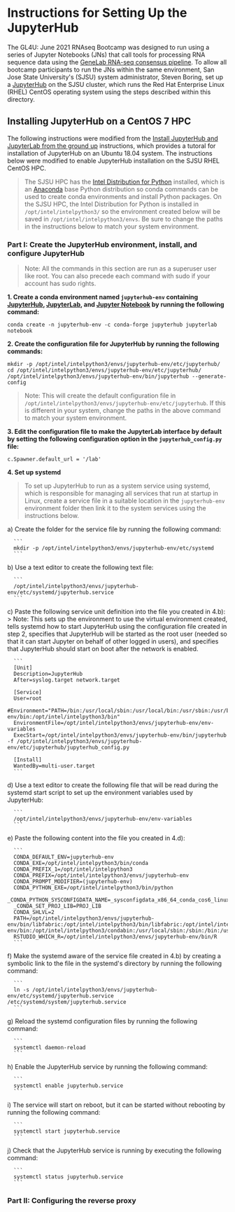 # Instructions for Setting Up the JupyterHub

The GL4U: June 2021 RNAseq Bootcamp was designed to run using a series of Jupyter Notebooks (JNs) that call tools for processing RNA sequence data using the [GeneLab RNA-seq consensus pipeline](https://www.ncbi.nlm.nih.gov/pmc/articles/PMC8044432/). To allow all bootcamp participants to run the JNs within the same environment, San Jose State University's (SJSU) system administrator, Steven Boring, set up a [JupyterHub](https://jupyter.org/hub) on the SJSU cluster, which runs the Red Hat Enterprise Linux (RHEL) CentOS operating system using the steps described within this directory.  

## Installing JupyterHub on a CentOS 7 HPC

The following instructions were modified from the [Install JupyterHub and JupyterLab from the ground up](https://github.com/jupyterhub/jupyterhub-the-hard-way/blob/HEAD/docs/installation-guide-hard.md) instructions, which provides a tutoral for installation of JupyterHub on an Ubuntu 18.04 system. The instructions below were modified to enable JupyterHub installation on the SJSU RHEL CentOS HPC.

> The SJSU HPC has the [Intel Distribution for Python](https://software.intel.com/content/www/us/en/develop/tools/oneapi/components/distribution-for-python.html#gs.8nrglu) installed, which is an [Anaconda](https://www.anaconda.com/) base Python distribution so conda commands can be used to create conda environments and install Python packages. On the SJSU HPC, the Intel Distribution for Python is installed in `/opt/intel/intelpython3/` so the environment created below will be saved in `/opt/intel/intelpython3/envs`. Be sure to change the paths in the instructions below to match your system environment.

### Part I: Create the JupyterHub environment, install, and configure JupyterHub

> Note: All the commands in this section are run as a superuser user like root. You can also precede each command with sudo if your account has sudo rights.

  **1. Create a conda environment named `jupyterhub-env` containing [JupyterHub](https://jupyter.org/hub), [JupyterLab](https://jupyter.org/), and [Jupyter Notebook](https://jupyter.org/) by running the following command:**

  ```
  conda create -n jupyterhub-env -c conda-forge jupyterhub jupyterlab notebook
  ```

  **2. Create the configuration file for JupyterHub by running the following commands:**

  ```
  mkdir -p /opt/intel/intelpython3/envs/jupyterhub-env/etc/jupyterhub/
  cd /opt/intel/intelpython3/envs/jupyterhub-env/etc/jupyterhub/
  /opt/intel/intelpython3/envs/jupyterhub-env/bin/jupyterhub --generate-config
  ```
  > Note: This will create the default configuration file in `/opt/intel/intelpython3/envs/jupyterhub-env/etc/jupyterhub`. If this is different in your system, change the paths in the above command to match your system environment.

  **3. Edit the configuration file to make the JupyterLab interface by default by setting the following configuration option in the `jupyterhub_config.py` file:**

  ```
  c.Spawner.default_url = '/lab'
  ```

  **4. Set up systemd**
  > To set up JupyterHub to run as a system service using systemd, which is responsible for managing all services that run at startup in Linux, create a service file in a suitable location in the `jupyterhub-env` environment folder then link it to the system services using the instructions below.

   a) Create the folder for the service file by running the following command:
  
      ```
      mkdir -p /opt/intel/intelpython3/envs/jupyterhub-env/etc/systemd
      ```
  
   b) Use a text editor to create the following text file:
    
      ```
      /opt/intel/intelpython3/envs/jupyterhub-env/etc/systemd/jupyterhub.service
      ```
    
   c) Paste the following service unit definition into the file you created in 4.b):
      > Note: This sets up the environment to use the virtual environment created, tells systemd how to start JupyterHub using the configuration file created in step 2, specifies that JupyterHub will be started as the root user (needed so that it can start Jupyter on behalf of other logged in users), and specifies that JupyterHub should start on boot after the network is enabled.
  
      ```
      [Unit]
      Description=JupyterHub
      After=syslog.target network.target
      
      [Service]
      User=root
      #Environment="PATH=/bin:/usr/local/sbin:/usr/local/bin:/usr/sbin:/usr/bin:/opt/intel/intelpython3/envs/jupyterhub-env/bin:/opt/intel/intelpython3/bin"
      EnvironmentFile=/opt/intel/intelpython3/envs/jupyterhub-env/env-variables
      ExecStart=/opt/intel/intelpython3/envs/jupyterhub-env/bin/jupyterhub -f /opt/intel/intelpython3/envs/jupyterhub-env/etc/jupyterhub/jupyterhub_config.py
      
      [Install]
      WantedBy=multi-user.target
      ```

   d) Use a text editor to create the following file that will be read during the systemd start script to set up the environment variables used by JupyterHub:
    
      ```
      /opt/intel/intelpython3/envs/jupyterhub-env/env-variables
      ```
      
   e) Paste the following content into the file you created in 4.d):
    
      ```
      CONDA_DEFAULT_ENV=jupyterhub-env
      CONDA_EXE=/opt/intel/intelpython3/bin/conda
      CONDA_PREFIX_1=/opt/intel/intelpython3
      CONDA_PREFIX=/opt/intel/intelpython3/envs/jupyterhub-env
      CONDA_PROMPT_MODIFIER=(jupyterhub-env)
      CONDA_PYTHON_EXE=/opt/intel/intelpython3/bin/python
      _CONDA_PYTHON_SYSCONFIGDATA_NAME=_sysconfigdata_x86_64_conda_cos6_linux_gnu
      _CONDA_SET_PROJ_LIB=PROJ_LIB
      CONDA_SHLVL=2
      PATH=/opt/intel/intelpython3/envs/jupyterhub-env/bin/libfabric:/opt/intel/intelpython3/bin/libfabric:/opt/intel/intelpython3/envs/jupyterhub-env/bin:/opt/intel/intelpython3/condabin:/usr/local/sbin:/sbin:/bin:/usr/sbin:/usr/bin
      RSTUDIO_WHICH_R=/opt/intel/intelpython3/envs/jupyterhub-env/bin/R
      ```
      
   f) Make the systemd aware of the service file created in 4.b) by creating a symbolic link to the file in the systemd's directory by running the following command:
    
      ```
      ln -s /opt/intel/intelpython3/envs/jupyterhub-env/etc/systemd/jupyterhub.service /etc/systemd/system/jupyterhub.service
      ```
      
   g) Reload the systemd configuration files by running the following command:
    
      ```
      systemctl daemon-reload
      ```
      
   h) Enable the JupyterHub service by running the following command:
    
      ```
      systemctl enable jupyterhub.service
      ```
      
   i) The service will start on reboot, but it can be started without rebooting by running the following command:
    
      ```
      systemctl start jupyterhub.service
      ```
      
   j) Check that the JupyterHub service is running by executing the following command:
    
      ```
      systemctl status jupyterhub.service
      ```
      

### Part II: Configuring the reverse proxy

   
    





